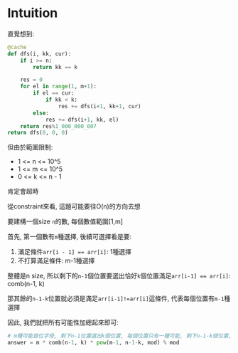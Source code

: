 # Intuition

直覺想到:

```py
@cache
def dfs(i, kk, cur):
    if i >= n:
        return kk == k

    res = 0
    for el in range(1, m+1):
        if el == cur:
            if kk < k:
                res += dfs(i+1, kk+1, cur)
        else:
            res += dfs(i+1, kk, el)
    return res%1_000_000_007
return dfs(0, 0, 0)
```

但由於範圍限制:
- 1 <= n <= 10^5
- 1 <= m <= 10^5
- 0 <= k <= n - 1

肯定會超時

從constraint來看, 這題可能要往O(n)的方向去想

要建構一個size `n`的數, 每個數值範圍[1,m]

首先, 第一個數有`m`種選擇, 後續可選擇看是要:
1. 滿足條件`arr[i - 1] == arr[i]`: 1種選擇
2. 不打算滿足條件: m-1種選擇

整體是n size, 所以剩下的`n-1`個位置要選出恰好`k`個位置滿足`arr[i-1] == arr[i]`: comb(n-1, k)

那其餘的`n-1-k`位置就必須是滿足`arr[i-1]!=arr[i]`這條件, 代表每個位置有`m-1`種選擇

因此, 我們就把所有可能性加總起來即可:

```py
# m種可能首位字母, 剩下n-1位置選出k個位置, 每個位置只有一種可能, 剩下n-1-k個位置, 每個位置有m-1種可能選擇
answer = m * comb(n-1, k) * pow(m-1, n-1-k, mod) % mod
```
